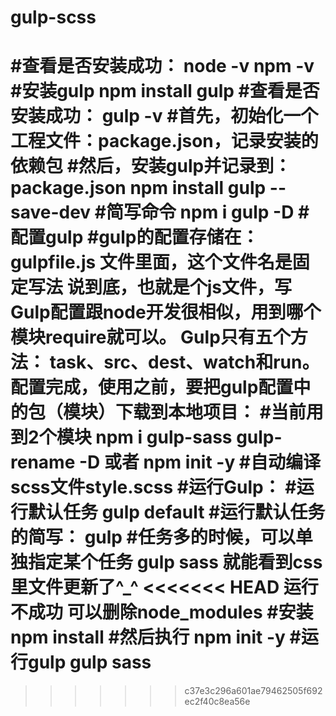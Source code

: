 # gulp-scss
#查看是否安装成功：
node -v
npm -v
#安装gulp
npm install gulp
#查看是否安装成功：
gulp -v
#首先，初始化一个工程文件：package.json，记录安装的依赖包
#然后，安装gulp并记录到：package.json
npm install gulp --save-dev
#简写命令
npm i gulp -D
#配置gulp 
#gulp的配置存储在：gulpfile.js 文件里面，这个文件名是固定写法
说到底，也就是个js文件，写Gulp配置跟node开发很相似，用到哪个模块require就可以。
Gulp只有五个方法： task、src、dest、watch和run。
配置完成，使用之前，要把gulp配置中的包（模块）下载到本地项目：
#当前用到2个模块
npm i gulp-sass gulp-rename -D
或者
npm init -y
#自动编译scss文件style.scss
#运行Gulp：
#运行默认任务
gulp default
#运行默认任务的简写：
gulp
#任务多的时候，可以单独指定某个任务
gulp sass
就能看到css里文件更新了^_^
<<<<<<< HEAD
运行不成功 可以删除node_modules
#安装
npm install
#然后执行
npm init -y
#运行gulp
gulp sass
=======
>>>>>>> c37e3c296a601ae79462505f692ec2f40c8ea56e
